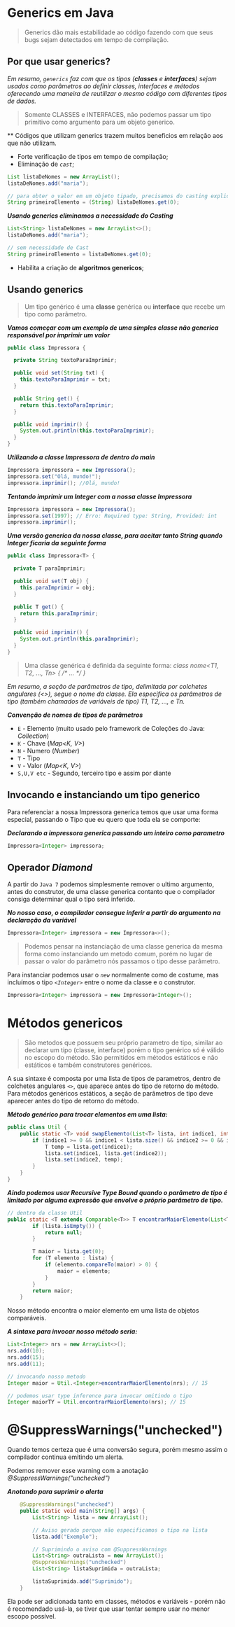 # Generics em Java

> Generics dão mais estabilidade ao código fazendo com que seus bugs sejam detectados em tempo de compilação.

## Por que usar generics?

_Em resumo, _`generics`_ faz com que os tipos (**classes** e **interfaces**) sejam usados como parâmetros ao definir classes, interfaces e métodos oferecendo uma maneira de reutilizar o mesmo código com diferentes tipos de dados._
> Somente CLASSES e INTERFACES, não podemos passar um tipo primitivo como argumento para um objeto generico.

** Códigos que utilizam generics trazem muitos beneficios em relação aos que não utilizam.
* Forte verificação de tipos em tempo de compilação;
* Eliminação de _`cast`_;

```java
List listaDeNomes = new ArrayList();
listaDeNomes.add("maria");

// para obter o valor em um objeto tipado, precisamos do casting explicito
String primeiroElemento = (String) listaDeNomes.get(0);
```

**_Usando generics eliminamos a necessidade do Casting_**

```java
List<String> listaDeNomes = new ArrayList<>();
listaDeNomes.add("maria");

// sem necessidade de Cast
String primeiroElemento = listaDeNomes.get(0);
```

* Habilita a criação de **algoritmos genericos**;

## Usando generics

> Um tipo genérico é uma **classe** genérica ou **interface** que recebe um tipo como parâmetro.

**_Vamos começar com um exemplo de uma simples classe não generica responsável por imprimir um valor_**

```java
public class Impressora {

  private String textoParaImprimir;

  public void set(String txt) {
    this.textoParaImprimir = txt;
  }

  public String get() {
    return this.textoParaImprimir;
  }

  public void imprimir() {
    System.out.println(this.textoParaImprimir);
  }
}
```

**_Utilizando a classe Impressora de dentro do main_**

```java
Impressora impressora = new Impressora();
impressora.set("Olá, mundo!");
impressora.imprimir(); //Olá, mundo!
```

**_Tentando imprimir um Integer com a nossa classe Impressora_**
```java
Impressora impressora = new Impressora();
impressora.set(1997); // Erro: Required type: String, Provided: int
impressora.imprimir();
```

**_Uma versão generica da nossa classe, para aceitar tanto _String_ quando _Integer_ ficaria da seguinte forma_**
```java
public class Impressora<T> {

  private T paraImprimir;

  public void set(T obj) {
    this.paraImprimir = obj;
  }

  public T get() {
    return this.paraImprimir;
  }

  public void imprimir() {
    System.out.println(this.paraImprimir);
  }
}
```

> Uma classe genérica é definida da seguinte forma: _class nome<T1, T2, ..., Tn> { /* ... */ }_

_Em resumo, a seção de parâmetros de tipo, delimitada por colchetes angulares (<>), segue o nome da classe. Ela especifica os parâmetros de tipo (também chamados de variáveis de tipo) T1, T2, ..., e Tn._

**_Convenção de nomes de tipos de parâmetros_**

* `E` - Elemento (muito usado pelo framework de Coleções do Java: _Collection<E>_)
* `K` - Chave (_Map<K, V>_)
* `N` - Numero (_Number_)
* `T` - Tipo
* `V` - Valor (_Map<K, V>_)
* `S,U,V etc` - Segundo, terceiro tipo e assim por diante


## Invocando e instanciando um tipo generico

Para referenciar a nossa Impressora generica temos que usar uma forma especial, passando o Tipo que eu quero que toda ela se comporte:

**_Declarando a impressora generica passando um inteiro como parametro_**
```java
Impressora<Integer> impressora;
```

## Operador _Diamond_

A partir do `Java 7` podemos simplesmente remover o ultimo argumento, antes do construtor, de uma classe generica contanto que o compilador consiga determinar qual o tipo será inferido.

**_No nosso caso, o compilador consegue inferir a partir do argumento na declaração da variável_**

```java
Impressora<Integer> impressora = new Impressora<>();
```

> Podemos pensar na instanciação de uma classe generica da mesma forma como instanciando um metodo comum, porém no lugar de passar o valor do parâmetro nós passamos o tipo desse parâmetro.

Para instanciar podemos usar o _`new`_ normalmente como de costume, mas incluímos o tipo _`<Integer>`_ entre o nome da classe e o construtor.
```java
Impressora<Integer> impressora = new Impressora<Integer>();
```

# Métodos genericos

> São metodos que possuem seu próprio parametro de tipo, similar ao declarar um tipo (classe, interface) porém o tipo genérico só é válido no escopo do método. São permitidos em métodos estáticos e não estáticos e também construtores genéricos.

A sua sintaxe é composta por uma lista de tipos de parametros, dentro de colchetes angulares `<>`, que aparece antes do tipo de retorno do método. Para métodos genéricos estáticos, a seção de parâmetros de tipo deve aparecer antes do tipo de retorno do método.

**_Método genérico para trocar elementos em uma lista:_**

```java
public class Util {
    public static <T> void swapElemento(List<T> lista, int indice1, int indice2) {
        if (indice1 >= 0 && indice1 < lista.size() && indice2 >= 0 && indice2 < lista.size()) {
            T temp = lista.get(indice1);
            lista.set(indice1, lista.get(indice2));
            lista.set(indice2, temp);
        }
    }
}
```

**_Ainda podemos usar Recursive Type Bound quando o parâmetro de tipo é limitado por alguma expressão que envolve o próprio parâmetro de tipo._**

```java
// dentro da classe Util
public static <T extends Comparable<T>> T encontrarMaiorElemento(List<T> lista) {
        if (lista.isEmpty()) {
            return null;
        }

        T maior = lista.get(0);
        for (T elemento : lista) {
            if (elemento.compareTo(maior) > 0) {
                maior = elemento;
            }
        }
        return maior;
    }
```

Nosso método encontra o maior elemento em uma lista de objetos comparáveis.

**_A sintaxe para invocar nosso método seria:_**
```java
List<Integer> nrs = new ArrayList<>();
nrs.add(10);
nrs.add(15);
nrs.add(11);

// invocando nosso metodo 
Integer maior = Util.<Integer>encontrarMaiorElemento(nrs); // 15

// podemos usar type inference para invocar omitindo o tipo
Integer maiorTY = Util.encontrarMaiorElemento(nrs); // 15
```

# @SuppressWarnings("unchecked")

Quando temos certeza que é uma conversão segura, porém mesmo assim o compilador continua emitindo um alerta.

Podemos remover esse warning com a anotação _@SuppressWarnings("unchecked")_

**_Anotando para suprimir o alerta_**
```java
    @SuppressWarnings("unchecked")
    public static void main(String[] args) {
        List<String> lista = new ArrayList();

        // Aviso gerado porque não especificamos o tipo na lista
        lista.add("Exemplo");

        // Suprimindo o aviso com @SuppressWarnings
        List<String> outraLista = new ArrayList();
        @SuppressWarnings("unchecked")
        List<String> listaSuprimida = outraLista;

        listaSuprimida.add("Suprimido");
    }
```

Ela pode ser adicionada tanto em classes, métodos e variáveis - porém não é recomendado usá-la, se tiver que usar tentar sempre usar no menor escopo possível.